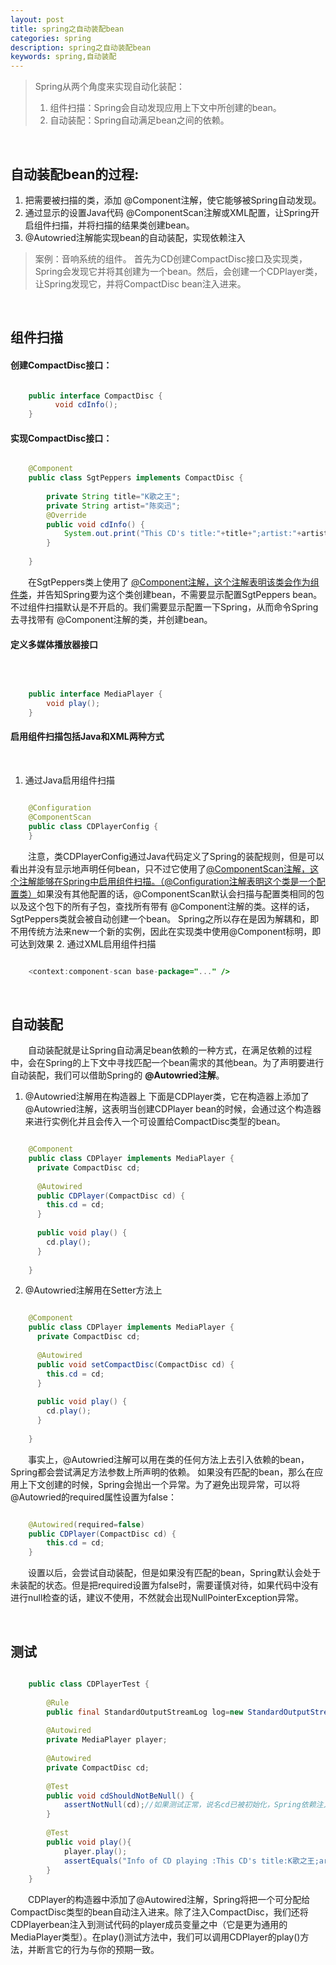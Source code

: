 ```yaml
---
layout: post
title: spring之自动装配bean
categories: spring
description: spring之自动装配bean
keywords: spring,自动装配
---
```


> Spring从两个角度来实现自动化装配：
>1. 组件扫描：Spring会自动发现应用上下文中所创建的bean。
>2. 自动装配：Spring自动满足bean之间的依赖。

&nbsp;
&nbsp;
&nbsp;
&nbsp;
&nbsp;

## 自动装配bean的过程:
1. 把需要被扫描的类，添加 @Component注解，使它能够被Spring自动发现。
2. 通过显示的设置Java代码 @ComponentScan注解或XML配置，让Spring开启组件扫描，并将扫描的结果类创建bean。
3. @Autowried注解能实现bean的自动装配，实现依赖注入
&nbsp;
&nbsp;
&nbsp;
&nbsp;
	
> 案例：音响系统的组件。
>首先为CD创建CompactDisc接口及实现类，Spring会发现它并将其创建为一个bean。然后，会创建一个CDPlayer类，让Spring发现它，并将CompactDisc bean注入进来。

&nbsp;
&nbsp;
&nbsp;
&nbsp;


## 组件扫描

#### 创建CompactDisc接口：

``` java

	public interface CompactDisc {
		  void cdInfo();
	}
```

#### 实现CompactDisc接口：

``` java

	@Component
	public class SgtPeppers implements CompactDisc {
	
	    private String title="K歌之王";
	    private String artist="陈奕迅";
	    @Override
	    public void cdInfo() {
	        System.out.print("This CD's title:"+title+";artist:"+artist);
	    }
	 
	}
```	
&emsp;&emsp;在SgtPeppers类上使用了 <u>@Component注解，这个注解表明该类会作为组件类</u>，并告知Spring要为这个类创建bean，不需要显示配置SgtPeppers bean。
不过组件扫描默认是不开启的。我们需要显示配置一下Spring，从而命令Spring去寻找带有 @Component注解的类，并创建bean。

#### 定义多媒体播放器接口 

&nbsp;

``` java

	public interface MediaPlayer {
	    void play();
	}
```	

#### 启用组件扫描包括Java和XML两种方式

&nbsp;

1. 通过Java启用组件扫描
``` java

	@Configuration
	@ComponentScan
	public class CDPlayerConfig {
	}
```	
&emsp;&emsp;注意，类CDPlayerConfig通过Java代码定义了Spring的装配规则，但是可以看出并没有显示地声明任何bean，只不过它使用了<u>@ComponentScan注解，这个注解能够在Spring中启用组件扫描。（@Configuration注解表明这个类是一个配置类）</u>如果没有其他配置的话，@ComponentScan默认会扫描与配置类相同的包以及这个包下的所有子包，查找所有带有 @Component注解的类。这样的话，SgtPeppers类就会被自动创建一个bean。
Spring之所以存在是因为解耦和，即不用传统方法来new一个新的实例，因此在实现类中使用@Component标明，即可达到效果
2. 通过XML启用组件扫描
``` java

	<context:component-scan base-package="..." />
```	
&nbsp;
&nbsp;
&nbsp;
&nbsp;

## 自动装配

&emsp;&emsp;自动装配就是让Spring自动满足bean依赖的一种方式，在满足依赖的过程中，会在Spring的上下文中寻找匹配一个bean需求的其他bean。为了声明要进行自动装配，我们可以借助Spring的 **@Autowried注解**。

1. @Autowried注解用在构造器上
下面是CDPlayer类，它在构造器上添加了 @Autowried注解，这表明当创建CDPlayer bean的时候，会通过这个构造器来进行实例化并且会传入一个可设置给CompactDisc类型的bean。
``` java

	@Component
	public class CDPlayer implements MediaPlayer {
	  private CompactDisc cd;
	
	  @Autowired
	  public CDPlayer(CompactDisc cd) {
	    this.cd = cd;
	  }
	
	  public void play() {
	    cd.play();
	  }
	
	}
```	
	
2. @Autowried注解用在Setter方法上
``` java

	@Component
	public class CDPlayer implements MediaPlayer {
	  private CompactDisc cd;
	
	  @Autowired
	  public void setCompactDisc(CompactDisc cd) {
	    this.cd = cd;
	  }
	
	  public void play() {
	    cd.play();
	  }
	
	}
```	
&emsp;&emsp;事实上，@Autowried注解可以用在类的任何方法上去引入依赖的bean，Spring都会尝试满足方法参数上所声明的依赖。
如果没有匹配的bean，那么在应用上下文创建的时候，Spring会抛出一个异常。为了避免出现异常，可以将 @Autowried的required属性设置为false：
``` java

	@Autowired(required=false)
	public CDPlayer(CompactDisc cd) {
	    this.cd = cd;
	}
```		
&emsp;&emsp;设置以后，会尝试自动装配，但是如果没有匹配的bean，Spring默认会处于未装配的状态。但是把required设置为false时，需要谨慎对待，如果代码中没有进行null检查的话，建议不使用，不然就会出现NullPointerException异常。

&nbsp;
&nbsp;
&nbsp;
&nbsp;

## 测试


``` java

	public class CDPlayerTest {
	    
	    @Rule
	    public final StandardOutputStreamLog log=new StandardOutputStreamLog();//需要引入system-rules-1.3.0.jar
	    
	    @Autowired
	    private MediaPlayer player;
	    
	    @Autowired
	    private CompactDisc cd;
	    
	    @Test
	    public void cdShouldNotBeNull() {
	        assertNotNull(cd);//如果测试正常，说名cd已被初始化，Spring依赖注入有效发挥作用了（该方法不是自己写的，应该是个工具类似的）
	    }
	    
	    @Test
	    public void play(){
	        player.play();
	        assertEquals("Info of CD playing :This CD's title:K歌之王;artist:陈奕迅", log.getLog());（该方法不是自己写的，应该是个工具类似的）
	    }
	}	
```
&emsp;&emsp;CDPlayer的构造器中添加了@Autowired注解，Spring将把一个可分配给CompactDisc类型的bean自动注入进来。除了注入CompactDisc，我们还将CDPlayerbean注入到测试代码的player成员变量之中（它是更为通用的MediaPlayer类型）。在play()测试方法中，我们可以调用CDPlayer的play()方法，并断言它的行为与你的预期一致。
	
	
	
	
	
	
	
	